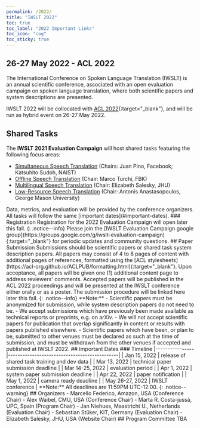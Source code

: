 ```yaml
---
permalink: /2022/
title: "IWSLT 2022"
toc: true
toc_label: "2022 Important Links"
toc_icon: "cog"
toc_sticky: true
---
```


## 26-27 May 2022 - ACL 2022

The International Conference on Spoken Language Translation (IWSLT) is an annual scientific conference, associated with an open evaluation campaign on spoken language translation, where both scientific papers and system descriptions are presented.

IWSLT 2022 will be collocated with [ACL 2022](https://2022.aclweb.org/){:target="_blank"}, and will be run as hybrid event on 26-27 May 2022.


## Shared Tasks

The **IWSLT 2021 Evaluation Campaign** will host shared tasks featuring the following focus areas:

- [Simultaneous Speech Translation](/2022/simultaneous) (Chairs: Juan Pino, Facebook; Katsuhito Sudoh, NAIST)
- [Offline Speech Translation](/2022/offline)  (Chair: Marco Turchi, FBK)
- [Multilingual Speech Translation](/2022/multilingual) (Chair: Elizabeth Salesky, JHU)
- [Low-Resource Speech Translation](/2022/low-resource) (Chair: Antonis Anastasopoulos, George Mason University)
<!--- [Speech-to-speech Speech Translation](/2022/speech-to-speech) (Chair: Juan Pino, Facebook;) 
<!--- [Dialect Speech Translation](/2022/dialect) (Chair: Kevin Duh, JHU) 
<!--- [Speech Translation with Politeness Control](/2022/politeness) (Chair: Maria Nadejede, AWS AI)
<!--- [Isometric Speech Translation](/2022/isometric) (Chair: Surafel Melaku, AWS AI) ---!>

Data, metrics, and evaluation will be provided by the conference organizers.

All tasks will follow the same [important dates](#important-dates). 


### Registration

Registration for the 2022 Evaluation Campaign will open later this fall. 
{: .notice--info}

Please join the [IWSLT Evaluation Campaign google group](https://groups.google.com/g/iwslt-evaluation-campaign){:target="_blank"} for periodic updates and community questions.


## Paper Submission

Submissions should be scientific papers or shared task system description papers. 
All papers may consist of 4 to 8 pages of content with additional pages of references, formatted using the [ACL stylesheets](https://acl-org.github.io/ACLPUB/formatting.html){:target="_blank"}. 
Upon acceptance, all papers will be given one (1) additional content page to address reviewers' comments.
Accepted papers will be published in the ACL 2022 proceedings and will be presented at the IWSLT conference either orally or as a poster.

The submission procedure will be linked here later this fall. 
{: .notice--info}


**Note:**
- Scientific papers must be anonymized for submission, while system description papers do not need to be.
- We accept submissions which have previously been made available as technical reports or preprints, e.g. on arXiv.
- We will not accept scientific papers for publication that overlap significantly in content or results with papers published elsewhere.
- Scientific papers which have been, or plan to be, submitted to other venues must be declared as such at the time of submission, and must be withdrawn from the other venues if accepted and published at IWSLT 2022.


## Important Dates

### Timeline

|----------------|----------------------------------------------|
| Jan 15, 2022    | release of shared task training and dev data |
| Mar 13, 2022   | technical paper submission deadline          |
| Mar 14-25, 2022 | evaluation period                            |
| Apr  1, 2022   | system paper submission deadline             |
| Apr 22, 2022  | paper notification                           |
| May 1, 2022   | camera ready deadline                         |
| May 26-27, 2022  | IWSLT conference                              |


**Note:** All deadlines are 11:59PM UTC-12:00.
{: .notice--warning}

## Organizers
- Marcello Federico, Amazon, USA (Conference Chair)
- Alex Waibel, CMU, USA (Conference Chair)
- Marta R. Costa-jussà, UPC, Spain (Program Chair)
- Jan Niehues, Maastricht U., Netherlands (Evaluation Chair)
- Sebastian Stüker, KIT, Germany (Evaluation Chair)
- Elizabeth Salesky, JHU, USA (Website Chair)

## Program Committee

TBA
